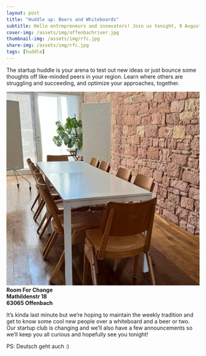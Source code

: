 ```yaml
---
layout: post
title: "Huddle up: Beers and Whiteboards"
subtitle: Hello entrepreneurs and innovators! Join us tonight, 9 August, at 6:30pm for our weekly mind-meld :)
cover-img: /assets/img/offenbachriver.jpg
thumbnail-img: /assets/img/rfc.jpg
share-img: /assets/img/rfc.jpg
tags: [huddle]
---
```


The startup huddle is your arena to test out new ideas or just bounce some thoughts off like-minded peers in your region. Learn where others are struggling and succeeding, and optimize your approaches, together.

![](/assets/img/rfc.jpg)
__Room For Change__  
__Mathildenstr 18__  
__63065 Offenbach__  

It’s kinda last minute but we’re hoping to maintain the weekly tradition and get to know some cool new people over a whiteboard and a beer or two. Our startup club is changing and we’ll also have a few announcements so we’ll keep you all curious and hopefully see you tonight!

PS: Deutsch geht auch :)